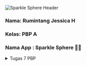 ![Sparkle Sphere Header](https://i.pinimg.com/564x/4f/1f/85/4f1f8588100c09ee126be1e66483ade8.jpg)
### Nama: Rumintang Jessica H <br>
### Kelas: PBP A <br> 
### Nama App : Sparkle Sphere 🔮💍
<details>
<summary> Tugas 7 PBP </summary>

# Tugas 7

## 1. Apa perbedaan utama antara stateless dan stateful widget dalam konteks pengembangan aplikasi Flutter?
* **States Widget** : Stateless widget adalah widget yang tidak memerlukan state mutable. Ini berarti bahwa stateless widget tidak menyimpan data yang akan berubah. Contohnya termasuk ikon, teks, dan tombol yang tidak bergantung pada keadaan tertentu.
* **Stateful Widget** : Stateful widget adalah widget yang mengelola state yang mungkin berubah selama masa hidup widget. Ini bisa sesuatu seperti data yang diambil dari internet, atau status tombol yang bisa ditekan.

| Feature | Stateless Widget | Stateful Widget |
|---------|------------------|-----------------|
| State | Tidak memiliki state | Memiliki state yang dapat berubah |
| Lifecycle | Dibuat sekali | Memiliki siklus hidup yang kompleks |
| When to Use | UI statis seperti teks dan ikon | UI dinamis seperti checkboxes, sliders |
| Performance | Lebih efisien | Memerlukan lebih banyak sumber daya |

## 2. Sebutkan seluruh widget yang kamu gunakan untuk menyelesaikan tugas ini dan jelaskan fungsinya masing-masing.
* MaterialApp: Widget ini adalah titik awal aplikasi Flutter yang menggunakan material design. Ia mengatur tema dan navigasi di aplikasi.

* Scaffold: Memberikan struktur dasar untuk tampilan layar dengan app bar, body, dan floating action button.

* AppBar: Menampilkan app bar di atas layar yang biasanya berisi judul dan aksi.

* Text: Menampilkan string teks dengan gaya tertentu di layar.

* SingleChildScrollView: Memberikan kemampuan scroll pada konten yang mungkin melebihi ruang layar.

* Padding: Menambahkan jarak di sekeliling widget anaknya.

* Column: Mengatur anak-anaknya dalam kolom vertikal.

* GridView: Mengatur anak-anaknya dalam grid dua dimensi.

* Icon: Menampilkan ikon dari set ikon material.

* InkWell: Memberikan efek visual ketika disentuh dan bisa digunakan untuk mendeteksi berbagai jenis input pengguna.

* Container: Menyediakan kotak untuk mendekorasi atau mengubah ukuran widget anaknya.

* Center: Menengahkan widget anaknya secara horizontal dan vertikal dalam ruang yang tersedia.

* Material: Mengikuti prinsip desain Material, digunakan untuk memberikan efek visual pada InkWell.

* SnackBar: Widget yang muncul di bagian bawah layar untuk memberikan pesan sementara kepada pengguna.

* ShopItem: Bukan widget, tetapi sebuah kelas yang memodelkan data yang akan digunakan oleh widget.

* ShopCard: Widget yang dibuat khusus yang menampilkan informasi dari objek ShopItem.

* ThemeData: Mengonfigurasi tema umum aplikasi termasuk warna, tipe teks, dan elemen desain lainnya.

* ColorScheme: Menentukan skema warna untuk ThemeData.

## 3. Jelaskan bagaimana cara kamu mengimplementasikan checklist di atas secara step-by-step (bukan hanya sekadar mengikuti tutorial)
**1. Setup Project**
Saya mulai dengan membuat proyek Flutter baru menggunakan terminal dengan perintah flutter create sparkle_sphere.
Kemudian, saya masuk ke direktori proyek dengan cd sparkle_sphere dan membuka kode sumber dengan editor pilihan saya.
**2. Membuat Model Shop Item**
Saya membuat model ShopItem dan menambahkan properti warna untuk dapat mengkostumisasi
```
class ShopItem {
  final String name;
  final IconData icon;
  final Color color;  // Properti warna baru

  ShopItem(this.name, this.icon, this.color);
}
```
**3. Membuat Stateless Widget**
Karena halaman utama tidak memerlukan state, saya mengubah MyHomePage menjadi StatelessWidget dan menghapus segala state yang tidak diperlukan.
```
class MyHomePage extends StatelessWidget {
  // Constructor remains the same
  // Remove all stateful logic
  @override
  Widget build(BuildContext context) {
    // Scaffold and other UI components
  }
}
```
**4. Menambahkan Data**
Saya menambahkan data produk dalam bentuk List<ShopItem> di atas MyHomePage.
```
final List<ShopItem> items = [
    ShopItem("Lihat Item", Icons.checklist, const Color.fromARGB(255, 236, 147, 176)),
    ShopItem("Tambah Item", Icons.add_shopping_cart, const Color.fromARGB(255, 234, 102, 146)),
    ShopItem("Logout", Icons.logout, Color.fromARGB(255, 220, 80, 127))
];
```
Saya juga mengkostumisasi tiap widget agar memiliki warna yang berbeda
**5. Membangun Tampilan**
Saya membangun tampilan menggunakan `Scaffold` dan `AppBar`, kemudian menambahkan `GridView` untuk menampilkan daftar produk.
dart
```
@override
Widget build(BuildContext context) {
  return Scaffold(
    appBar: AppBar(
      title: Text('Sparkle Sphere Shop'),
    ),
    body: GridView.builder(
      // Configurations for GridView
      itemCount: items.length,
      itemBuilder: (context, index) {
        return ShopCard(items[index]);
      },
    ),
  );
}
```
**6. Membuat ShopCard Widget**
Saya membuat `ShopCard` sebagai `StatelessWidget` yang akan menampilkan `ShopItem`.
dart
```
class ShopCard extends StatelessWidget {
  final ShopItem item;
  const ShopCard(this.item, {Key? key}) : super(key: key);

  @override
  Widget build(BuildContext context) {
    // Returns a card with InkWell that shows a SnackBar on tap
  }
}
```
**7. Implementasi Interaksi**
Pada `InkWell` di dalam `ShopCard`, saya menambahkan interaksi untuk menampilkan SnackBar ketika card ditekan.
dart
```
InkWell(
  onTap: () {
    ScaffoldMessenger.of(context).showSnackBar(
      SnackBar(content: Text('Selected ${item.name}')),
    );
  },
  // Additional UI components
),
```
**8. Menjalankan Aplikasi**
Setelah selesai dengan _code_, saya menjalankan aplikasi dengan `flutter run` di terminal untuk melihat hasilnya.

</details>
